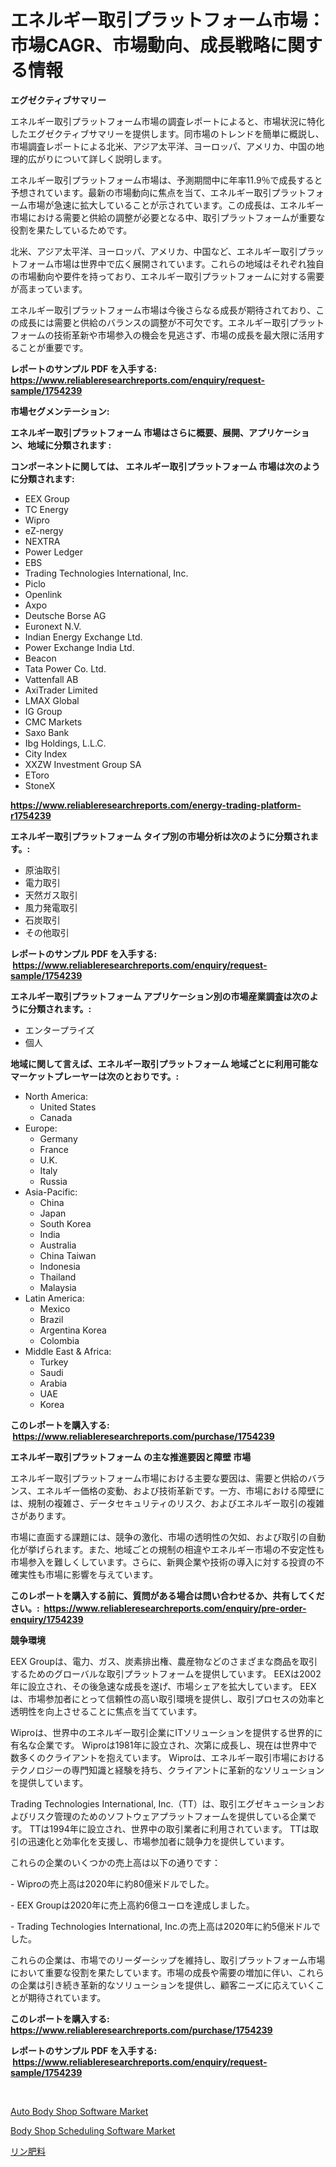 <p><h1>エネルギー取引プラットフォーム市場：市場CAGR、市場動向、成長戦略に関する情報</h1></p><p><strong>エグゼクティブサマリー</strong></p>
<p><p>エネルギー取引プラットフォーム市場の調査レポートによると、市場状況に特化したエグゼクティブサマリーを提供します。同市場のトレンドを簡単に概説し、市場調査レポートによる北米、アジア太平洋、ヨーロッパ、アメリカ、中国の地理的広がりについて詳しく説明します。</p><p>エネルギー取引プラットフォーム市場は、予測期間中に年率11.9％で成長すると予想されています。最新の市場動向に焦点を当て、エネルギー取引プラットフォーム市場が急速に拡大していることが示されています。この成長は、エネルギー市場における需要と供給の調整が必要となる中、取引プラットフォームが重要な役割を果たしているためです。</p><p>北米、アジア太平洋、ヨーロッパ、アメリカ、中国など、エネルギー取引プラットフォーム市場は世界中で広く展開されています。これらの地域はそれぞれ独自の市場動向や要件を持っており、エネルギー取引プラットフォームに対する需要が高まっています。</p><p>エネルギー取引プラットフォーム市場は今後さらなる成長が期待されており、この成長には需要と供給のバランスの調整が不可欠です。エネルギー取引プラットフォームの技術革新や市場参入の機会を見逃さず、市場の成長を最大限に活用することが重要です。</p></p>
<p><strong>レポートのサンプル PDF を入手する: <a href="https://www.reliableresearchreports.com/enquiry/request-sample/1754239">https://www.reliableresearchreports.com/enquiry/request-sample/1754239</a></strong></p>
<p><strong>市場セグメンテーション:</strong></p>
<p><strong> エネルギー取引プラットフォーム 市場はさらに概要、展開、アプリケーション、地域に分類されます :</strong></p>
<p><strong>コンポーネントに関しては、 エネルギー取引プラットフォーム 市場は次のように分類されます: &nbsp;</strong></p>
<p><ul><li>EEX Group</li><li>TC Energy</li><li>Wipro</li><li>eZ-nergy</li><li>NEXTRA</li><li>Power Ledger</li><li>EBS</li><li>Trading Technologies International, Inc.</li><li>Piclo</li><li>Openlink</li><li>Axpo</li><li>Deutsche Borse AG</li><li>Euronext N.V.</li><li>Indian Energy Exchange Ltd.</li><li>Power Exchange India Ltd.</li><li>Beacon</li><li>Tata Power Co. Ltd.</li><li>Vattenfall AB</li><li>AxiTrader Limited</li><li>LMAX Global</li><li>IG Group</li><li>CMC Markets</li><li>Saxo Bank</li><li>Ibg Holdings, L.L.C.</li><li>City Index</li><li>XXZW Investment Group SA</li><li>EToro</li><li>StoneX</li></ul></p>
<p><strong><a href="https://www.reliableresearchreports.com/energy-trading-platform-r1754239">https://www.reliableresearchreports.com/energy-trading-platform-r1754239</a></strong></p>
<p><strong> エネルギー取引プラットフォーム タイプ別の市場分析は次のように分類されます。:</strong></p>
<p><ul><li>原油取引</li><li>電力取引</li><li>天然ガス取引</li><li>風力発電取引</li><li>石炭取引</li><li>その他取引</li></ul></p>
<p><strong>レポートのサンプル PDF を入手する: &nbsp;<a href="https://www.reliableresearchreports.com/enquiry/request-sample/1754239">https://www.reliableresearchreports.com/enquiry/request-sample/1754239</a></strong></p>
<p><strong> エネルギー取引プラットフォーム アプリケーション別の市場産業調査は次のように分類されます。:</strong></p>
<p><ul><li>エンタープライズ</li><li>個人</li></ul></p>
<p><strong>地域に関して言えば、エネルギー取引プラットフォーム 地域ごとに利用可能なマーケットプレーヤーは次のとおりです。:</strong></p>
<p><ul>
    <li>
        North America:
        <ul>
            <li>United States</li>
            <li>Canada</li>
        </ul>
    </li>
    <li>
        Europe:
        <ul>
            <li>Germany</li>
            <li>France</li>
            <li>U.K.</li>
            <li>Italy</li>
            <li>Russia</li>
        </ul>
    </li>
    <li>
        Asia-Pacific:
        <ul>
            <li>China</li>
            <li>Japan</li>
            <li>South Korea</li>
            <li>India</li>
            <li>Australia</li>
            <li>China Taiwan</li>
            <li>Indonesia</li>
            <li>Thailand</li>
            <li>Malaysia</li>
        </ul>
    </li>
    <li>
        Latin America:
        <ul>
            <li>Mexico</li>
            <li>Brazil</li>
            <li>Argentina Korea</li>
            <li>Colombia</li>
        </ul>
    </li>
    <li>
        Middle East & Africa:
        <ul>
            <li>Turkey</li>
            <li>Saudi</li>
            <li>Arabia</li>
            <li>UAE</li>
            <li>Korea</li>
        </ul>
    </li>
    </ul></p>
<p><strong>このレポートを購入する: &nbsp;<a href="https://www.reliableresearchreports.com/purchase/1754239">https://www.reliableresearchreports.com/purchase/1754239</a></strong></p>
<p><strong>エネルギー取引プラットフォーム の主な推進要因と障壁 市場</strong></p>
<p><p>エネルギー取引プラットフォーム市場における主要な要因は、需要と供給のバランス、エネルギー価格の変動、および技術革新です。一方、市場における障壁には、規制の複雑さ、データセキュリティのリスク、およびエネルギー取引の複雑さがあります。</p><p>市場に直面する課題には、競争の激化、市場の透明性の欠如、および取引の自動化が挙げられます。また、地域ごとの規制の相違やエネルギー市場の不安定性も市場参入を難しくしています。さらに、新興企業や技術の導入に対する投資の不確実性も市場に影響を与えています。</p></p>
<p><strong>このレポートを購入する前に、質問がある場合は問い合わせるか、共有してください。:&nbsp; <a href="https://www.reliableresearchreports.com/enquiry/pre-order-enquiry/1754239">https://www.reliableresearchreports.com/enquiry/pre-order-enquiry/1754239</a></strong></p>
<p><strong>競争環境</strong></p>
<p><p>EEX Groupは、電力、ガス、炭素排出権、農産物などのさまざまな商品を取引するためのグローバルな取引プラットフォームを提供しています。 EEXは2002年に設立され、その後急速な成長を遂げ、市場シェアを拡大しています。 EEXは、市場参加者にとって信頼性の高い取引環境を提供し、取引プロセスの効率と透明性を向上させることに焦点を当てています。</p><p>Wiproは、世界中のエネルギー取引企業にITソリューションを提供する世界的に有名な企業です。 Wiproは1981年に設立され、次第に成長し、現在は世界中で数多くのクライアントを抱えています。 Wiproは、エネルギー取引市場におけるテクノロジーの専門知識と経験を持ち、クライアントに革新的なソリューションを提供しています。</p><p>Trading Technologies International, Inc.（TT）は、取引エグゼキューションおよびリスク管理のためのソフトウェアプラットフォームを提供している企業です。 TTは1994年に設立され、世界中の取引業者に利用されています。 TTは取引の迅速化と効率化を支援し、市場参加者に競争力を提供しています。</p><p>これらの企業のいくつかの売上高は以下の通りです：</p><p>- Wiproの売上高は2020年に約80億米ドルでした。</p><p>- EEX Groupは2020年に売上高約6億ユーロを達成しました。</p><p>- Trading Technologies International, Inc.の売上高は2020年に約5億米ドルでした。</p><p>これらの企業は、市場でのリーダーシップを維持し、取引プラットフォーム市場において重要な役割を果たしています。市場の成長や需要の増加に伴い、これらの企業は引き続き革新的なソリューションを提供し、顧客ニーズに応えていくことが期待されています。</p></p>
<p><strong>このレポートを購入する: &nbsp; <a href="https://www.reliableresearchreports.com/purchase/1754239">https://www.reliableresearchreports.com/purchase/1754239</a></strong></p>
<p><strong>レポートのサンプル PDF を入手する: &nbsp;<a href="https://www.reliableresearchreports.com/enquiry/request-sample/1754239">https://www.reliableresearchreports.com/enquiry/request-sample/1754239</a></strong><strong></strong></p>
<p>&nbsp;</p>
<p><p><a href="https://github.com/jaidynmorantestelletmjzya/Market-Research-Report-List-2/blob/main/auto-body-shop-software-market.md">Auto Body Shop Software Market</a></p><p><a href="https://github.com/ruddyyedelwadw/Market-Research-Report-List-2/blob/main/body-shop-scheduling-software-market.md">Body Shop Scheduling Software Market</a></p><p><a href="https://github.com/SantosDicki04/Market-Research-Report-List-1/blob/main/541589025309.md">リン肥料</a></p></p>